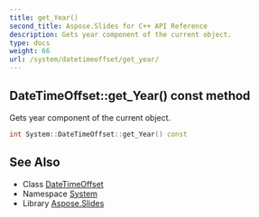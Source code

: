 ```yaml
---
title: get_Year()
second_title: Aspose.Slides for C++ API Reference
description: Gets year component of the current object.
type: docs
weight: 66
url: /system/datetimeoffset/get_year/
---
```

## DateTimeOffset::get_Year() const method


Gets year component of the current object.

```cpp
int System::DateTimeOffset::get_Year() const
```

## See Also

* Class [DateTimeOffset](../)
* Namespace [System](../../)
* Library [Aspose.Slides](../../../)